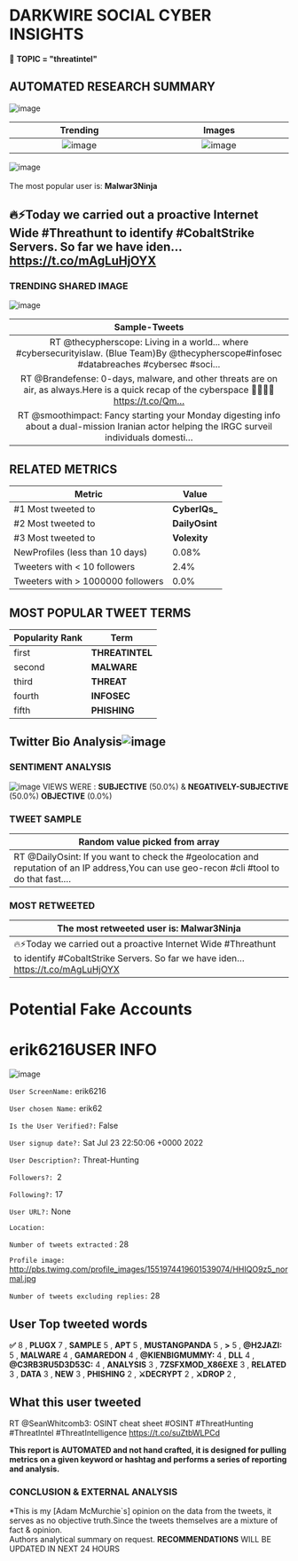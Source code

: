 # DARKWIRE SOCIAL CYBER INSIGHTS 
&#x1F34E; **TOPIC = "threatintel"**

## AUTOMATED RESEARCH SUMMARY
  ![image](darkLogo.png)   

|  Trending  |   Images | 
:-------------------------:|:-------------------------:
|  ![image](assets/threatintel/imageFile1.jpg)     <img width=200/> | ![image](assets/threatintel/imageFile2.jpg) <img width=200/> |   
 
 
![image](assets/threatintel/TWEETS.png)
<br></br>
The most popular user is: **Malwar3Ninja**  
 

## 🔥⚡Today we carried out a proactive Internet Wide #Threathunt to identify #CobaltStrike Servers. So far we have iden… https://t.co/mAgLuHjOYX 

  




### TRENDING SHARED IMAGE

![image](assets/threatintel/twitterPostedImage.png)



|                **Sample-Tweets**        |
| :-------------: |
| RT @thecypherscope: Living in a world... where #cybersecurityislaw. (Blue Team)By @thecypherscope#infosec #databreaches #cybersec #soci… |
| RT @Brandefense: 0-days, malware, and other threats are on air, as always.Here is a quick recap of the cyberspace 👩‍💻👨‍💻https://t.co/Qm… |
| RT @smoothimpact: Fancy starting your Monday digesting info about a dual-mission Iranian actor helping the IRGC surveil individuals domesti… |

## RELATED METRICS<br>
| Metric | Value |
| ------------- | ------------- |
| #1 Most tweeted to  | **CyberIQs_** |
| #2 Most tweeted to  | **DailyOsint** |
| #3 Most tweeted to  | **Volexity** |
| NewProfiles (less than 10 days) | 0.08%  |
| Tweeters with < 10 followers  | 2.4%|
| Tweeters with > 1000000 followers  | 0.0%  |



## MOST POPULAR TWEET TERMS 


| Popularity Rank  | Term |
| ------------- | ------------- |
| first  | **THREATINTEL**  |
| second  | **MALWARE**  |
| third  | **THREAT** |
| fourth  | **INFOSEC**  |
| fifth  | **PHISHING**  |


## Twitter Bio Analysis![image](assets/threatintel/BIO.png)
### SENTIMENT ANALYSIS
![image](assets/threatintel/sentiment.png)
VIEWS WERE : **SUBJECTIVE**  (50.0%) & **NEGATIVELY-SUBJECTIVE** (50.0%) **OBJECTIVE** (0.0%)

### TWEET SAMPLE 
| Random value picked from array |
| ------------- |
|RT @DailyOsint: If you want to check the #geolocation and reputation of an IP address,You can use geo-recon #cli #tool to do that fast.… |

### MOST RETWEETED 

| The most retweeted user is: **Malwar3Ninja**  |
| ------------- |
| 🔥⚡Today we carried out a proactive Internet Wide #Threathunt to identify #CobaltStrike Servers. So far we have iden… https://t.co/mAgLuHjOYX |

# Potential Fake Accounts
 
# erik6216USER INFO
![image](http://pbs.twimg.com/profile_images/1551974419601539074/HHIQO9z5_normal.jpg)
 
`User ScreenName:` erik6216 
 
`User chosen Name:` erik62 
 
`Is the User Verified?:` False 
 
`User signup date?:` Sat Jul 23 22:50:06 +0000 2022 
 
`User Description?:` Threat-Hunting 
 
`Followers?: `2 
 
`Following?:` 17 
 
`User URL?:` None 
 
`Location:`  
 
`Number of tweets extracted`  : 28 
 
`Profile image:` http://pbs.twimg.com/profile_images/1551974419601539074/HHIQO9z5_normal.jpg 
 
`Number of tweets excluding replies:` 28 
 

 

 
## User Top tweeted words 
 
**✅** 8 , **PLUGX** 7 , **SAMPLE** 5 , **APT** 5 , **MUSTANGPANDA** 5 , **&GT;** 5 , **@H2JAZI:** 5 , **MALWARE** 4 , **GAMAREDON** 4 , **@KIENBIGMUMMY:** 4 , **DLL** 4 , **@C3RB3RU5D3D53C:** 4 , **ANALYSIS** 3 , **7ZSFXMOD_X86EXE** 3 , **RELATED** 3 , **DATA** 3 , **NEW** 3 , **PHISHING** 2 , **⚔️DECRYPT** 2 , **⚔️DROP** 2 , 
 
## What this user tweeted
 
RT @SeanWhitcomb3: OSINT cheat sheet #OSINT #ThreatHunting #ThreatIntel #ThreatIntelligence https://t.co/suZtbWLPCd
 

<b> This report is AUTOMATED and not hand crafted, it is designed for pulling metrics on a given keyword or hashtag and performs a series of reporting and analysis.</b>  
### CONCLUSION & EXTERNAL ANALYSIS

*This is my [Adam McMurchie`s] opinion on the data from the tweets, it serves as no objective truth.Since the tweets themselves are a mixture of fact & opinion.<br>
Authors analytical summary on request.
**RECOMMENDATIONS** WILL BE UPDATED IN NEXT  24 HOURS <br>